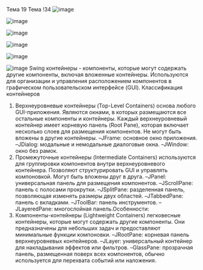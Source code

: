 Тема 19
Тема !34
![image](https://github.com/user-attachments/assets/036cf8b2-f73f-4acc-91b5-0cdc0dac39eb)

![image](https://github.com/user-attachments/assets/e6d26b30-f023-444f-9dc6-ff4101fab9cc)

![image](https://github.com/user-attachments/assets/1ede17d6-98d0-4091-b6b9-08ac5164bca5)

![image](https://github.com/user-attachments/assets/86354e8f-1c6d-427c-9402-c6560defbc0b)

![image](https://github.com/user-attachments/assets/ed5678be-5b47-4dca-be62-981f3b662733)

![image](https://github.com/user-attachments/assets/f92d396d-4e3f-4dca-9264-f12302fe0066)
Swing контейнеры - компоненты, которые могут содержать другие компоненты, включая вложенные контейнеры. Используются для организации и управления расположением компонентов в графическом пользовательском интерфейсе (GUI). 
Классификация контейнеров 
1. Верхнеуровневые контейнеры (Top-Level Containers)
основа любого GUI-приложения. Являются окнами, в которых размещаются все остальные компоненты и контейнеры. Каждый верхнеуровневый контейнер имеет корневую панель (Root Pane), которая включает несколько слоев для размещения компонентов. Не могут быть вложены в другие контейнеры. 
–JFrame: основное окно приложения. 
–JDialog: модальные и немодальные диалоговые окна. 
–JWindow: окно без рамок. 
2. Промежуточные контейнеры (Intermediate Containers) 
используются для группировки компонентов внутри верхнеуровневого контейнера. Позволяют структурировать GUI и управлять компоновкой. Могут быть вложены друг в друга. 
–JPanel: универсальная панель для размещения компонентов. 
–JScrollPane: панель с полосами прокрутки. 
–JSplitPane: разделенная панель, позволяющая изменять размеры двух областей. 
–JTabbedPane: панель с вкладками. 
–JToolBar: панель инструментов. 
–JLayeredPane: многослойная панель.Особенности: 
3. Компоненты-контейнеры (Lightweight Containers) 
легковесные контейнеры, которые могут содержать другие компоненты. Они предназначены для небольших задач и предоставляют минимальные функции компоновки. 
–JRootPane: корневая панель верхнеуровневых контейнеров. 
–JLayer: универсальный контейнер для накладывания эффектов или фильтров. 
–GlassPane: прозрачная панель, размещенная поверх всех компонентов, обычно используется для перехвата событий или наложения.
